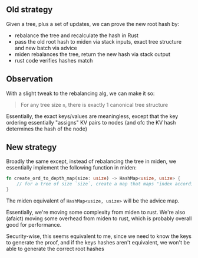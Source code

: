## Old strategy

Given a tree, plus a set of updates, we can prove the new root hash by:
 - rebalance the tree and recalculate the hash in Rust
 - pass the old root hash to miden via stack inputs, exact tree structure and new batch via advice
 - miden rebalances the tree, return the new hash via stack output
 - rust code verifies hashes match

## Observation

With a slight tweak to the rebalancing alg, we can make it so:

> For any tree size `n`, there is exactly 1 canonical tree structure

Essentially, the exact keys/values are meaningless, except that the key ordering essentially "assigns" KV pairs to nodes (and ofc the KV hash determines the hash of the node)

## New strategy

Broadly the same except, instead of rebalancing the tree in miden, we essentially implement the following function in miden:
```rust
fn create_ord_to_depth_map(size: usize) -> HashMap<usize, usize> {
    // for a tree of size `size`, create a map that maps "index according to node `Ord` impl" to "depth"
}
```
The miden equivalent of `HashMap<usize, usize>` will be the advice map.

Essentially, we're moving some complexity from miden to rust.
We're also (afaict) moving some overhead from miden to rust, which is probably overall good for performance.

Security-wise, this seems equivalent to me, since we need to know the keys to generate the proof, and if the keys hashes aren't equivalent, we won't be able to generate the correct root hashes

